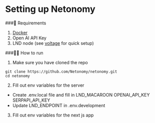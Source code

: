 # Setting up Netonomy

###📜 Requirements

1. [Docker](https://docs.docker.com/get-docker/)
2. Open AI API Key
3. LND node (see [voltage](https://voltage.cloud/) for quick setup)

###🏃‍♂️ How to run

1. Make sure you have cloned the repo

```
git clone https://github.com/Netonomy/netonomy.git
cd netonomy
```

2. Fill out env variables for the server

- Create .env.local file and fill in
  LND_MACAROON
  OPENAI_API_KEY
  SERPAPI_API_KEY
- Update LND_ENDPOINT in .env.development

3. Fill out env variables for the next js app
